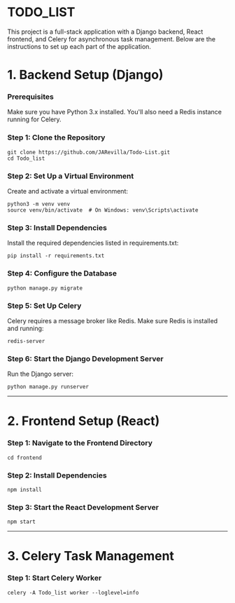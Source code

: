 # TODO_LIST

This project is a full-stack application with a Django backend, React frontend, and Celery for asynchronous task management. 
Below are the instructions to set up each part of the application.


# 1. Backend Setup (Django)

### Prerequisites
Make sure you have Python 3.x installed. You'll also need a Redis instance running for Celery.

### Step 1: Clone the Repository

```
git clone https://github.com/JARevilla/Todo-List.git
cd Todo_list
```

### Step 2: Set Up a Virtual Environment
Create and activate a virtual environment:
```
python3 -m venv venv
source venv/bin/activate  # On Windows: venv\Scripts\activate
```

### Step 3: Install Dependencies
Install the required dependencies listed in requirements.txt:
```
pip install -r requirements.txt
```

### Step 4: Configure the Database
```
python manage.py migrate
```

### Step 5: Set Up Celery
Celery requires a message broker like Redis. Make sure Redis is installed and running:
```
redis-server
```

### Step 6: Start the Django Development Server
Run the Django server:
```
python manage.py runserver
```


---
# 2. Frontend Setup (React)

### Step 1: Navigate to the Frontend Directory
```
cd frontend
```

### Step 2: Install Dependencies
```
npm install
```

### Step 3: Start the React Development Server
```
npm start
```


---
# 3. Celery Task Management

### Step 1: Start Celery Worker
```
celery -A Todo_list worker --loglevel=info
```
